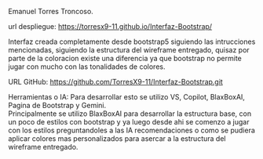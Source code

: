 Emanuel Torres Troncoso.

url despliegue: https://torresx9-11.github.io/Interfaz-Bootstrap/

Interfaz creada completamente desde bootstrap5 siguiendo las intrucciones mencionadas, siguiendo la estructura del wireframe entregado,
quisaz por parte de la coloracion existe una diferencia ya que bootstrap no permite jugar con mucho con las tonalidades de colores.

URL GitHub: https://github.com/TorresX9-11/Interfaz-Bootstrap.git

Herramientas o IA: Para desarrollar esto se utilizo VS, Copilot, BlaxBoxAI, Pagina de Bootstrap y Gemini.  
  Principalmente se utilizo BlaxBoxAI para desarrollar la estructura base, con un poco de estilos con bootstrap y ya luego desde ahi se comenzo a jugar con los estilos
  preguntandoles a las IA recomendaciones o como se pudiera aplicar colores mas personalizados para asercar a la estructura del wireframe entregado.


